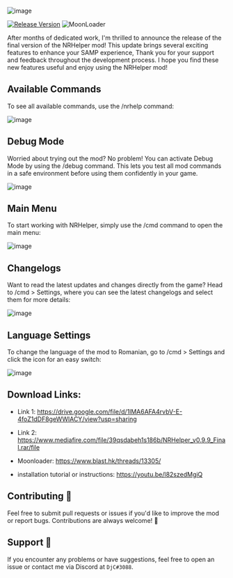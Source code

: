 ![image](https://github.com/user-attachments/assets/218a1e6d-09af-4e90-a817-7c94e6758219)

[![Release Version](https://img.shields.io/github/v/release/JohnyCore/nrhelper)](https://github.com/JohnyCore/nrhelper/releases) ![MoonLoader](https://img.shields.io/badge/MoonLoader-compatible-green.svg)

After months of dedicated work, I'm thrilled to announce the release of the final version of the NRHelper mod! This update brings several exciting features to enhance your SAMP experience, Thank you for your support and feedback throughout the development process. I hope you find these new features useful and enjoy using the NRHelper mod!


## Available Commands
To see all available commands, use the /nrhelp command:

![image](https://github.com/user-attachments/assets/ef088221-a11e-47d1-9c58-3555490cc2da)


## Debug Mode
Worried about trying out the mod? No problem! You can activate Debug Mode by using the /debug command. This lets you test all mod commands in a safe environment before using them confidently in your game.

![image](https://github.com/user-attachments/assets/07a0c1e8-582c-43e9-af55-ff97321f0bea)


## Main Menu
To start working with NRHelper, simply use the /cmd command to open the main menu:

![image](https://github.com/user-attachments/assets/4d79faa1-7283-4906-8e62-416fb1de90f7)


## Changelogs
Want to read the latest updates and changes directly from the game? Head to /cmd > Settings, where you can see the latest changelogs and select them for more details:

![image](https://github.com/user-attachments/assets/8836bda1-fb89-44d4-a9d8-48984461ba7c)


## Language Settings
To change the language of the mod to Romanian, go to /cmd > Settings and click the icon for an easy switch:

![image](https://github.com/user-attachments/assets/5d4dfa4e-5b3c-48c5-ba05-0e9e149a1a94)


## Download Links: 

- Link 1: https://drive.google.com/file/d/1lMA6AFA4rvbV-E-4foZ1dDF8geWWlACY/view?usp=sharing

- Link 2: https://www.mediafire.com/file/39qsdabeh1s186b/NRHelper_v0.9.9_Final.rar/file

- Moonloader: https://www.blast.hk/threads/13305/

- installation tutorial or instructions: https://youtu.be/l82szedMgiQ

## Contributing 🤝
Feel free to submit pull requests or issues if you'd like to improve the mod or report bugs. Contributions are always welcome! 🙌

## Support 💬
If you encounter any problems or have suggestions, feel free to open an issue or contact me via Discord at `DjC#3088`.

